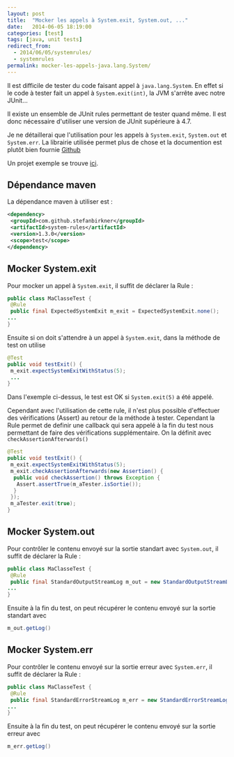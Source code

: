 ```yaml
---
layout: post
title:  "Mocker les appels à System.exit, System.out, ..."
date:   2014-06-05 18:19:00
categories: [test]
tags: [java, unit tests]
redirect_from: 
  - 2014/06/05/systemrules/
  - systemrules
permalink: mocker-les-appels-java.lang.System/
---
```


Il est difficile de tester du code faisant appel à ``java.lang.System``.
En effet si le code à tester fait un appel à ``System.exit(int)``, la JVM s'arrête avec notre JUnit...

Il existe un ensemble de JUnit rules permettant de tester quand même. Il est donc nécessaire d'utiliser une version de JUnit supérieure à 4.7.

Je ne détaillerai que l'utilisation pour les appels à ``System.exit``, ``System.out`` et ``System.err``. La librairie utilisée permet plus de chose et la documention est plutôt bien fournie 
[Github](http://stefanbirkner.github.com/system-rules)

Un projet exemple se trouve [ici](https://github.com/jgiovaresco/howto-systemrules).

## Dépendance maven

La dépendance maven à utiliser est : 

```xml
<dependency>
 <groupId>com.github.stefanbirkner</groupId>
 <artifactId>system-rules</artifactId>
 <version>1.3.0</version>
 <scope>test</scope>
</dependency>
```

## Mocker System.exit

Pour mocker un appel à ``System.exit``, il suffit de déclarer la Rule :

```java
public class MaClasseTest {
 @Rule
 public final ExpectedSystemExit m_exit = ExpectedSystemExit.none();
...
}
```

Ensuite si on doit s'attendre à un appel à ``System.exit``, dans la méthode de test on utilise 

```java
@Test
public void testExit() {
 m_exit.expectSystemExitWithStatus(5);
 ...
}
```

Dans l'exemple ci-dessus, le test est OK si ``System.exit(5)`` a été appelé.

Cependant avec l'utilisation de cette rule, il n'est plus possible d'effectuer des vérifications (Assert) au retour de la méthode à tester. Cependant la Rule permet de definir 
une callback qui sera appelé à la fin du test nous permettant de faire des vérifications supplémentaire. On la définit avec ``checkAssertionAfterwards()``

```java
@Test
public void testExit() {
 m_exit.expectSystemExitWithStatus(5);
 m_exit.checkAssertionAfterwards(new Assertion() {
  public void checkAssertion() throws Exception {
   Assert.assertTrue(m_aTester.isSortie());
  }
 }); 
 m_aTester.exit(true);
}
```

## Mocker System.out

Pour contrôler le contenu envoyé sur la sortie standart avec ``System.out``, il suffit de déclarer la Rule :

```java
public class MaClasseTest {
 @Rule
 public final StandardOutputStreamLog m_out = new StandardOutputStreamLog();
...
}
```

Ensuite à la fin du test, on peut récupérer le contenu envoyé sur la sortie standart avec 

```java
m_out.getLog()
```

## Mocker System.err

Pour contrôler le contenu envoyé sur la sortie erreur avec ``System.err``, il suffit de déclarer la Rule :

```java
public class MaClasseTest {
 @Rule
 public final StandardErrorStreamLog m_err = new StandardErrorStreamLog();
...
}
```

Ensuite à la fin du test, on peut récupérer le contenu envoyé sur la sortie erreur avec 

```java
m_err.getLog()
```
